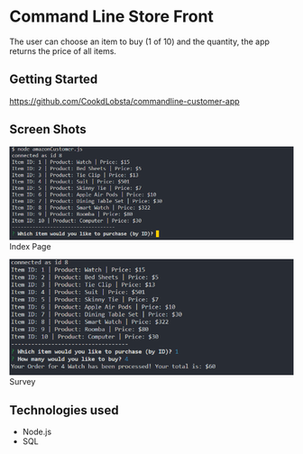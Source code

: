 # Command Line Store Front
 The user can choose an item to buy (1 of 10) and the quantity, the app returns the price of all items. 

## Getting Started
https://github.com/CookdLobsta/commandline-customer-app

## Screen Shots

![Screen shot](assets/images/Screenshot_1.png)
Index Page

![Screen shot 2](assets/images/Screenshot_2.png)
Survey

## Technologies used
- Node.js
- SQL
